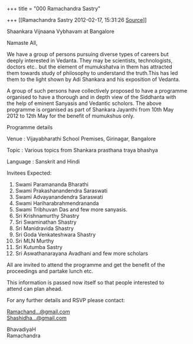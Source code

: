 +++
title = "000 Ramachandra Sastry"

+++
[[Ramachandra Sastry	2012-02-17, 15:31:26 [Source](https://groups.google.com/g/bvparishat/c/Bd_aiuPO0Mc)]]



Shaankara Vijnaana Vybhavam at Bangalore

Namaste All,

We have a group of persons pursuing diverse types of careers but  
deeply interested in Vedanta. They may be scientists, technologists,  
doctors etc.. but the element of mumukshatva in them has attracted  
them towards study of philosophy to understand the truth.This has led  
them to the light shown by Adi Shankara and his exposition of Vedanta.

A group of such persons have collectively proposed to have a programme  
organised to have a thorough and in depth view of the Siddhanta with  
the help of eminent Sanyasis and Vedantic scholors. The above  
programme is organised as part of Shankara Jayanthi from 10th May  
2012 to 12th May for the benefit of mumukshus only.

Programme details

Venue : Vijayabharathi School Premises, Girinagar, Bangalore

Topic : Various topics from Shankara prasthana traya bhashya

Language : Sanskrit and Hindi

Invitees Expected:

  
1) Swami Paramananda Bharathi  
2) Swami Prakashanandendra Saraswati  
3) Swami Advayanandendra Saraswati  
4) Swami Hariharabrahmendrananda  
5) Swami Tribhuvan Das and few more sanyasis.  
6) Sri Krishnamurthy Shastry  
7) Sri Swaminathan Shastry  
8) Sri Manidravida Shastry  
9) Sri Goda Venkateshwara Shastry  
10) Sri MLN Murthy  
11) Sri Kutumba Sastry  
12) Sri Aswathanarayana Avadhani and few more scholars

All are invited to attend the programme and get the benefit of the  
proceedings and partake lunch etc.

This information is passed now itself so that people interested to  
attend can plan ahead.

For any further details and RSVP please contact:

[Ramachand...@gmail.com]()  
[Shashidha...@gmail.com]()

BhavadiyaH  
Ramachandra  

